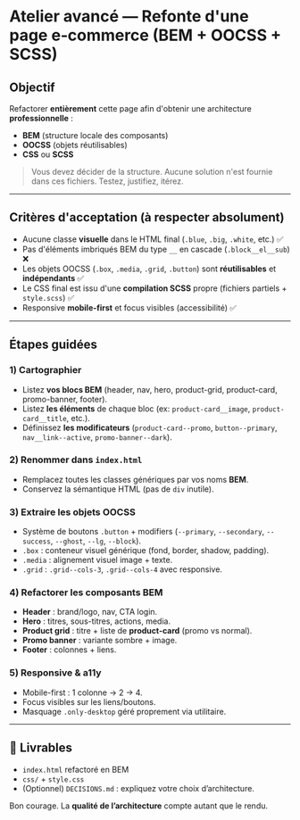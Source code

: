 # Atelier avancé — Refonte d'une page e‑commerce (BEM + OOCSS + SCSS)

## Objectif
Refactorer **entièrement** cette page afin d'obtenir une architecture **professionnelle** :
- **BEM** (structure locale des composants)
- **OOCSS** (objets réutilisables)
- **CSS** ou **SCSS**

> Vous devez décider de la structure. Aucune solution n'est fournie dans ces fichiers.
> Testez, justifiez, itérez.

---

## Critères d'acceptation (à respecter absolument)
- Aucune classe **visuelle** dans le HTML final (`.blue`, `.big`, `.white`, etc.) ✅
- Pas d'éléments imbriqués BEM du type `__` en cascade (`.block__el__sub`) ❌
- Les objets OOCSS (`.box`, `.media`, `.grid`, `.button`) sont **réutilisables** et **indépendants** ✅
- Le CSS final est issu d'une **compilation SCSS** propre (fichiers partiels + `style.scss`) ✅
- Responsive **mobile-first** et focus visibles (accessibilité) ✅

---

## Étapes guidées

### 1) Cartographier
- Listez **vos blocs BEM** (header, nav, hero, product-grid, product-card, promo-banner, footer).
- Listez **les éléments** de chaque bloc (ex: `product-card__image`, `product-card__title`, etc.).
- Définissez **les modificateurs** (`product-card--promo`, `button--primary`, `nav__link--active`, `promo-banner--dark`).

### 2) Renommer dans `index.html`
- Remplacez toutes les classes génériques par vos noms **BEM**.
- Conservez la sémantique HTML (pas de `div` inutile).

### 3) Extraire les **objets OOCSS**
- Système de boutons `.button` + modifiers (`--primary`, `--secondary`, `--success`, `--ghost`, `--lg`, `--block`).
- `.box` : conteneur visuel générique (fond, border, shadow, padding).
- `.media` : alignement visuel image + texte.
- `.grid` : `.grid--cols-3`, `.grid--cols-4` avec responsive.

### 4) Refactorer les **composants BEM**
- **Header** : brand/logo, nav, CTA login.
- **Hero** : titres, sous-titres, actions, media.
- **Product grid** : titre + liste de **product-card** (promo vs normal).
- **Promo banner** : variante sombre + image.
- **Footer** : colonnes + liens.

### 5) Responsive & a11y
- Mobile-first : 1 colonne → 2 → 4.
- Focus visibles sur les liens/boutons.
- Masquage `.only-desktop` géré proprement via utilitaire.

---

## 💾 Livrables
- `index.html` refactoré en BEM
- `css/` + `style.css`
- (Optionnel) `DECISIONS.md` : expliquez votre choix d’architecture.

Bon courage. La **qualité de l’architecture** compte autant que le rendu.
